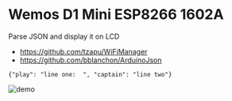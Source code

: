 # Wemos D1 Mini ESP8266 1602A

Parse JSON and display it on LCD

* https://github.com/tzapu/WiFiManager
* https://github.com/bblanchon/ArduinoJson

```
{"play": "line one:  ", "captain": "line two"}
```

![demo](https://github.com/tsgoff/esp8266-wemos-d1-lcd-1602A/blob/master/img/display.png?raw=true)
